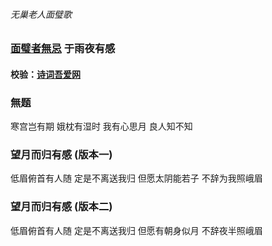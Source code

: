 ###### 无巢老人面璧歌
### [面璧者無忌](https://www.zhihu.com/people/lgong) 于雨夜有感
#### 校验：[诗词吾爱网](https://www.52shici.com/zd/shi.php)

### 無题
寒宫岂有期 娥枕有湿时 
我有心思月 良人知不知

### 望月而归有感 (版本一)
低眉俯首有人随  定是不离送我归 
但愿太阴能若子  不辞为我照峨眉

### 望月而归有感 (版本二) 

低眉俯首有人随  定是不离送我归 
但愿有朝身似月  不辞夜半照峨眉




